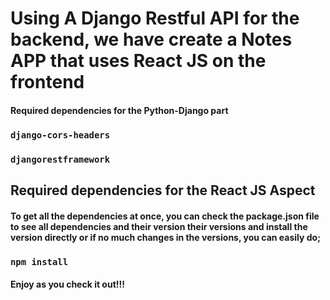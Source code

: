 # Using A Django Restful API for the backend, we have create a Notes APP that uses React JS on the frontend

#### Required dependencies for the Python-Django part

### `django-cors-headers`
### `djangorestframework`

## Required dependencies for the React JS Aspect

#### To get all the dependencies at once, you can check the package.json file to see all dependencies and their version their versions and install the version directly or if no much changes in the versions, you can easily do;

### `npm install`



#### Enjoy as you check it out!!!
